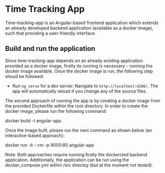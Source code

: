 # Time Tracking App

Time-tracking-app is an Angular-based frontend application which extends an already developed backend application (available as a docker image), such that providing a user-friendly interface. 

## Build and run the application 
Since time-tracking-app depends on an already existing application provided as a docker image, firstly its running is necessary - running the docker image available. Once the docker image is run, the following step shoud be followed:

- Run `ng serve` for a dev server. Navigate to `http://localhost:4200/`. The app will automatically reload if you change any of the source files.

The second approach of running the app is by creating a docker image from the provided Dockerfile within the root directory. In order to create the docker image, please run the following command:

docker build -t angular-app .

Once the image built, please run the next command as shown below (an interactive-based approach):

docker run -it --rm -p 9000:80 angular-app 

Note: Both approaches require running firstly the dockerized backend application. Additionally, the application can be run using the docker_compose.yml within /src directoy (but at the moment not tested).
 
